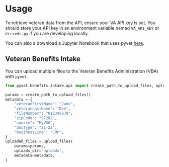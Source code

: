 # Usage

To retrieve veteran data from the API, ensure your VA API key is set.
You should store your API key in an environment variable named `VA_API_KEY`
or in `creds.py` if you are developing locally.

You can also a download a Jupyter Notebook that uses pyvet
[here](https://github.com/cterrazas2/pyvet-jupyter/blob/main/explore_pyvet.ipynb).

## Veteran Benefits Intake

You can upload multiple files to the Veteran Benefits Administration (VBA) with
`pyvet`.

```python
from pyvet.benefits.intake.api import create_path_to_upload_files, upload_files

params = create_path_to_upload_files()
metadata = {
    "veteranFirstName": "Jane",
    "veteranLastName": "Doe",
    "fileNumber": "012345678",
    "zipCode": "97202",
    "source": "MyVSO",
    "docType": "21-22",
    "businessLine": "CMP",
}
uploaded_files = upload_files(
    params=params,
    uploads_dir="uploads",
    metadata=metadata,
)
```
